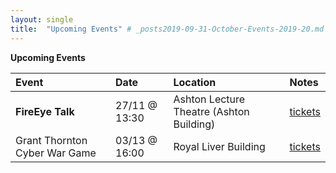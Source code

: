 ```yaml
---
layout: single
title:  "Upcoming Events" # _posts2019-09-31-October-Events-2019-20.md
---
```

__Upcoming Events__

| Event | Date | Location | Notes
|:-----------------|:----------|:-----------|:-----------|
| __FireEye Talk__ | 27/11 @ 13:30 | Ashton Lecture Theatre (Ashton Building) | [tickets](https://www.cybersoc.cf/talk) |
| Grant Thornton Cyber War Game | 03/13 @ 16:00 | Royal Liver Building | [tickets](https://www.eventbrite.co.uk/e/grant-thornton-cyber-war-game-tickets-69844969183?ref=elink) | 
